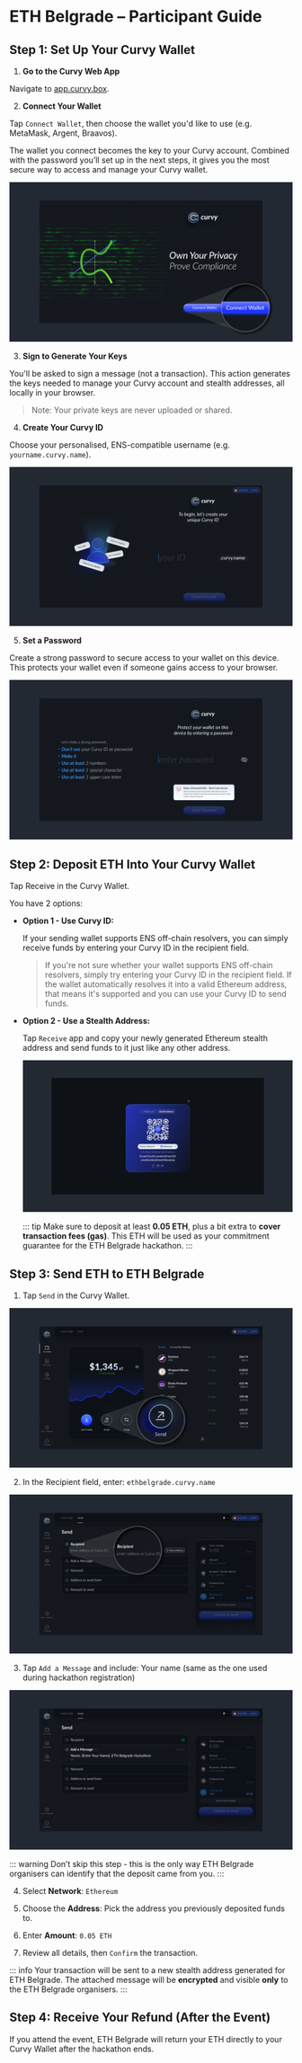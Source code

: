 # ETH Belgrade – Participant Guide

## Step 1: Set Up Your Curvy Wallet

1. **Go to the Curvy Web App**

Navigate to [app.curvy.box](https://app.curvy.box/). 

2. **Connect Your Wallet**

Tap `Connect Wallet`, then choose the wallet you'd like to use (e.g. MetaMask, Argent, Braavos).

The wallet you connect becomes the key to your Curvy account. Combined with the password you’ll set up in the next steps, it gives you the most secure way to access and manage your Curvy wallet.

![Connect Wallet](./public/images/connect_wallet.png)
    
3. **Sign to Generate Your Keys**

You'll be asked to sign a message (not a transaction). 
This action generates the keys needed to manage your Curvy account and stealth addresses, all locally in your browser. 

> Note: Your private keys are never uploaded or shared.

4. **Create Your Curvy ID**
   
Choose your personalised, ENS-compatible username (e.g. `yourname.curvy.name`).

![Set Up Your Curvy ID](./public/images/curvy_id.png)

5. **Set a Password**
   
Create a strong password to secure access to your wallet on this device. This protects your wallet even if someone gains access to your browser.

![Create a Password](./public/images/create_password.png)

## Step 2: Deposit ETH Into Your Curvy Wallet

Tap Receive in the Curvy Wallet.

You have 2 options:

- **Option 1 - Use Curvy ID:**
    
    If your sending wallet supports ENS off-chain resolvers, you can simply receive funds by entering your Curvy ID in the recipient field.
    
    > If you're not sure whether your wallet supports ENS off-chain resolvers, simply try entering your Curvy ID in the recipient field.
    > If the wallet automatically resolves it into a valid Ethereum address, that means it's supported and you can use your Curvy ID to send funds.
    
- **Option 2 - Use a Stealth Address:**
    
    Tap `Receive` app and copy your newly generated Ethereum stealth address and send funds to it just like any other address.
  
    ![Receive ETH Stealth Address](./public/images/receive-eth.png)

    ::: tip
    Make sure to deposit at least **0.05 ETH**, plus a bit extra to **cover transaction fees (gas)**.
    This ETH will be used as your commitment guarantee for the ETH Belgrade hackathon.
    :::

## Step 3: Send ETH to ETH Belgrade

1. Tap `Send` in the Curvy Wallet.

![Send1](./public/images/send1.png)
  
2. In the Recipient field, enter: `ethbelgrade.curvy.name`

![Send](./public/images/send-eth-belgrade.png)

3. Tap `Add a Message` and include: Your name (same as the one used during hackathon registration)

![Add Message](./public/images/add-message.png)

   ::: warning
   Don’t skip this step - this is the only way ETH Belgrade organisers can identify that the deposit came from you.
   :::
   
4. Select **Network**: `Ethereum`
   
5. Choose the **Address**: Pick the address you previously deposited funds to.
   
6. Enter **Amount**: `0.05 ETH`
    
7. Review all details, then `Confirm` the transaction.


::: info
Your transaction will be sent to a new stealth address generated for ETH Belgrade.
The attached message will be **encrypted** and visible **only** to the ETH Belgrade organisers.
:::

## Step 4: Receive Your Refund (After the Event)

If you attend the event, ETH Belgrade will return your ETH directly to your Curvy Wallet after the hackathon ends.
